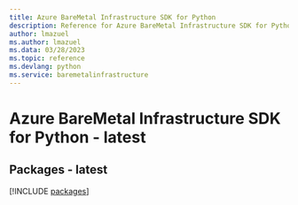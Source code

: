 ```yaml
---
title: Azure BareMetal Infrastructure SDK for Python
description: Reference for Azure BareMetal Infrastructure SDK for Python
author: lmazuel
ms.author: lmazuel
ms.data: 03/28/2023
ms.topic: reference
ms.devlang: python
ms.service: baremetalinfrastructure
---
```

# Azure BareMetal Infrastructure SDK for Python - latest
## Packages - latest
[!INCLUDE [packages](baremetal-infrastructure-index.md)]